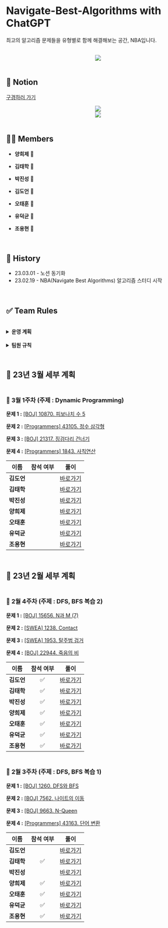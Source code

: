 # **Navigate-Best-Algorithms** with ChatGPT

최고의 알고리즘 문제들을 유형별로 함께 해결해보는 공간, NBA입니다.

<br />

<div style="display:flex; justify-content:center; align-items:center;">
<img src="https://user-images.githubusercontent.com/89143804/183591575-e399a28b-d5be-4aac-b4c6-9e93ec963142.png">
</div>

<br />

## **📒 Notion**

[구경하러 가기](https://tundra-slip-d43.notion.site/Navigate-Best-Algorithms-b1de8582dbbe4f578010137ce73b087a)

<div style="display:flex; justify-content:center; align-items:center;">
<img src="https://user-images.githubusercontent.com/89143804/222015284-5e077eb1-3220-4ee0-97c0-3e802ebb6abe.png">
</div>

<div style="display:flex; justify-content:center; align-items:center;">
<img src="https://user-images.githubusercontent.com/89143804/222013686-40cf5580-17e3-4250-b8eb-fff4127bb9c5.png">
</div>

<br />

## **👨‍💻 Members**

- **양희제** 🐔

- **김태학** 🐣

- **박진성** 🐣

- **김도언** 🐣

- **오태훈** 🐣

- **유덕균** 🐣

- **조용현** 🐣

<br />

## **📝 History**

- 23.03.01 - 노션 동기화
- 23.02.19 - NBA(Navigate Best Algorithms) 알고리즘 스터디 시작

<br />

## **✅ Team Rules**

<br />

<details>
  <summary>
    <b>운영 계획</b>
  </summary>

<div markdown="1">
    <ol>
      <br /><li>매주마다 난이도를 구분하여 총 4문제를 선별하여 제공드립니다.</li>
      <br /><li>문제당 소요시간은 최대 60분으로 잡아주시고, 시간 초과 시 풀이를 중단하고 정답을 보며 이해합니다.</li>
      <br /><li>풀이를 ChatGPT에 올려 코드 리뷰 및 개선 사항을 요청합니다.</li>
      <br /><li>풀이와 ChatGPT가 제공해준 개선 내용 및 코드를 Notion에 업로드합니다.</li>
      <br /><li>매주 화요일 오후 9시(난이도 중), 9시 30분(난이도 상)에 코드 리뷰 및 개선 내용에 대하여 공유합니다.</li>
      <br /><li>회의가 끝나면 각자의 풀이 혹은 정리한 내용들을 Github에 업로드합니다.</li>
    </ol>
  </div>
</details>

<br />

<details>
  <summary>
    <b>팀원 규칙</b>
  </summary>

<div markdown="1">
    <br />🧡 시간 약속 잘 지키기!!<br />
    <br />💛 주어진 과제 성실히 이행하기!!<br />
    <br />💛 한 달에 1번을 초과하여 빠지지 않기!!<br />
    <br />💚 팀원 간 <b>쿠션어</b> 사용하기!!(부드러운 말 사용)<br />
    <br />
  </div>
</details>

## <br/>📒 **23년 3월 세부 계획**

### <br/>📖 **3월 1주차 (주제 : Dynamic Programming)**

**문제 1 :** [[BOJ] 10870. 피보나치 수 5](https://www.acmicpc.net/problem/10870)

**문제 2 :** [[Programmers] 43105. 정수 삼각형](https://school.programmers.co.kr/learn/courses/30/lessons/43105)

**문제 3 :** [[BOJ] 21317. 징검다리 건너기](https://www.acmicpc.net/problem/21317)

**문제 4 :** [[Programmers] 1843. 사칙연산](https://school.programmers.co.kr/learn/courses/30/lessons/1843)

| 이름      | 참석 여부 | 풀이       |
|:-------:|:-----:|:--------:|
| **김도언** |       | [바로가기](https://github.com/heeje-factory/Navigate-Best-Algorithms/tree/main/NBA_doeon/2023_03/week_1st) |
| **김태학** |       | [바로가기](https://github.com/heeje-factory/Navigate-Best-Algorithms/tree/main/NBA_taehak/2023_03/week_1st) |
| **박진성** |       | [바로가기](https://github.com/heeje-factory/Navigate-Best-Algorithms/tree/main/NBA_jinseong/2023_03/week_1st) |
| **양희제** |       | [바로가기](https://github.com/heeje-factory/Navigate-Best-Algorithms/tree/main/NBA_heeje/2023_03/week_1st) |
| **오태훈** |       | [바로가기](https://github.com/heeje-factory/Navigate-Best-Algorithms/tree/main/NBA_taehun/2023_03/week_1st) |
| **유덕균** |       | [바로가기](https://github.com/heeje-factory/Navigate-Best-Algorithms/tree/main/NBA_deokgyun/2023_03/week_1st) |
| **조용현** |       | [바로가기](https://github.com/heeje-factory/Navigate-Best-Algorithms/tree/main/NBA_yonghyun/2023_03/week_1st) |

## <br/>📒 **23년 2월 세부 계획**

### <br/>📖 **2월 4주차 (주제 : DFS, BFS 복습 2)**

**문제 1 :** [[BOJ] 15656. N과 M (7)](https://www.acmicpc.net/problem/15656)

**문제 2 :** [[SWEA] 1238. Contact](https://swexpertacademy.com/main/code/problem/problemDetail.do?contestProbId=AV15B1cKAKwCFAYD)

**문제 3 :** [[SWEA] 1953. 탈주범 검거](https://swexpertacademy.com/main/code/problem/problemDetail.do?contestProbId=AV5PpLlKAQ4DFAUq)

**문제 4 :** [[BOJ] 22944. 죽음의 비](https://www.acmicpc.net/problem/22944)

| 이름      | 참석 여부 | 풀이       |
|:-------:|:-----:|:--------:|
| **김도언** |   ✅  | [바로가기](https://github.com/heeje-factory/Navigate-Best-Algorithms/tree/main/NBA_doeon/2023_02/week_4th) |
| **김태학** |   ✅  | [바로가기](https://github.com/heeje-factory/Navigate-Best-Algorithms/tree/main/NBA_taehak/2023_02/week_4th) |
| **박진성** |   ✅  | [바로가기](https://github.com/heeje-factory/Navigate-Best-Algorithms/tree/main/NBA_jinseong/2023_02/week_4th) |
| **양희제** |   ✅  | [바로가기](https://github.com/heeje-factory/Navigate-Best-Algorithms/tree/main/NBA_heeje/2023_02/week_4th) |
| **오태훈** |   ✅  | [바로가기](https://github.com/heeje-factory/Navigate-Best-Algorithms/tree/main/NBA_taehun/2023_02/week_4th) |
| **유덕균** |   ✅  | [바로가기](https://github.com/heeje-factory/Navigate-Best-Algorithms/tree/main/NBA_deokgyun/2023_02/week_4th) |
| **조용현** |   ✅  | [바로가기](https://github.com/heeje-factory/Navigate-Best-Algorithms/tree/main/NBA_yonghyun/2023_02/week_4th) |

### <br/>📖 **2월 3주차 (주제 : DFS, BFS 복습 1)**

**문제 1 :** [[BOJ] 1260. DFS와 BFS](https://www.acmicpc.net/problem/1260)

**문제 2 :** [[BOJ] 7562. 나이트의 이동](https://www.acmicpc.net/problem/7562)

**문제 3 :** [[BOJ] 9663. N-Queen](https://www.acmicpc.net/problem/9663)

**문제 4 :** [[Programmers] 43163. 단어 변환](https://school.programmers.co.kr/learn/courses/30/lessons/43163)

| 이름      | 참석 여부 | 풀이       |
|:-------:|:-----:|:--------:|
| **김도언** |       | [바로가기](https://github.com/heeje-factory/Navigate-Best-Algorithms/tree/main/NBA_doeon/2023_02/week_3rd) |
| **김태학** |  ✅   | [바로가기](https://github.com/heeje-factory/Navigate-Best-Algorithms/tree/main/NBA_taehak/2023_02/week_3rd) |
| **박진성** |       | [바로가기](https://github.com/heeje-factory/Navigate-Best-Algorithms/tree/main/NBA_jinseong/2023_02/week_3rd) |
| **양희제** |  ✅   | [바로가기](https://github.com/heeje-factory/Navigate-Best-Algorithms/tree/main/NBA_heeje/2023_02/week_3rd) |
| **오태훈** |  ✅   | [바로가기](https://github.com/heeje-factory/Navigate-Best-Algorithms/tree/main/NBA_taehun/2023_02/week_3rd) |
| **유덕균** |  ✅   | [바로가기](https://github.com/heeje-factory/Navigate-Best-Algorithms/tree/main/NBA_deokgyun/2023_02/week_3rd) |
| **조용현** |  ✅   | [바로가기](https://github.com/heeje-factory/Navigate-Best-Algorithms/tree/main/NBA_yonghyun/2023_02/week_3rd) |